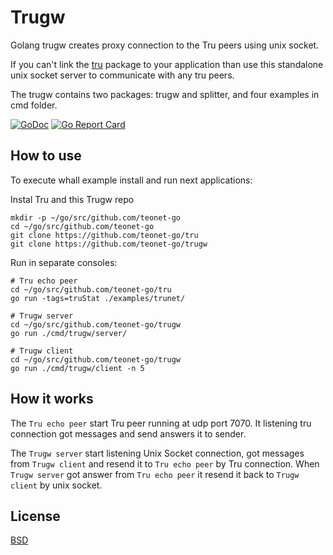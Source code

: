 # Trugw

Golang trugw creates proxy connection to the Tru peers using unix socket.

If you can't link the [tru](https://github.com/teonet-go/tru) package to your application than use this standalone unix socket server to communicate with any tru peers.

The trugw contains two packages: trugw and splitter, and four examples in cmd folder.

[![GoDoc](https://godoc.org/github.com/teonet-go/trugw?status.svg)](https://godoc.org/github.com/teonet-go/trugw/)
[![Go Report Card](https://goreportcard.com/badge/github.com/teonet-go/trugw)](https://goreportcard.com/report/github.com/teonet-go/trugw)

## How to use

To execute whall example install and run next applications:

Instal Tru and this Trugw repo

```shell
mkdir -p ~/go/src/github.com/teonet-go
cd ~/go/src/github.com/teonet-go
git clone https://github.com/teonet-go/tru
git clone https://github.com/teonet-go/trugw
```

Run in separate consoles:

```shell
# Tru echo peer
cd ~/go/src/github.com/teonet-go/tru
go run -tags=truStat ./examples/trunet/
```

```shell
# Trugw server
cd ~/go/src/github.com/teonet-go/trugw
go run ./cmd/trugw/server/
```

```shell
# Trugw client
cd ~/go/src/github.com/teonet-go/trugw
go run ./cmd/trugw/client -n 5
```

## How it works

The `Tru echo peer` start Tru peer running at udp port 7070. It listening tru connection got messages and send answers it to sender.

The `Trugw server` start listening Unix Socket connection, got messages from `Trugw client` and resend it to `Tru echo peer` by Tru connection. When `Trugw server` got answer from `Tru echo peer` it resend it back to `Trugw client` by unix socket.

## License

[BSD](LICENSE)
